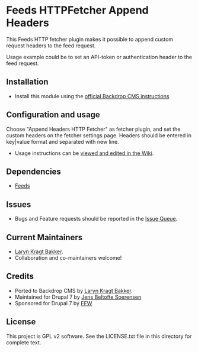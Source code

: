 # Feeds HTTPFetcher Append Headers

This Feeds HTTP fetcher plugin makes it possible to append custom request
headers to the feed request.

Usage example could be to set an API-token or authentication header to the
feed request.

## Installation

- Install this module using the [official Backdrop CMS instructions](https://backdropcms.org/guide/modules)

## Configuration and usage

Choose "Append Headers HTTP Fetcher" as fetcher plugin, and set the custom
headers on the fetcher settings page. Headers should be entered in key|value
format and separated with new line.

- Usage instructions can be [viewed and edited in the Wiki](https://github.com/backdrop-contrib/feeds_httpfetcher_append_headers/wiki).

## Dependencies

- [Feeds](https://backdropcms.org/project/feeds)

## Issues

 - Bugs and Feature requests should be reported in the [Issue Queue](https://github.com/backdrop-contrib/feeds_httpfetcher_append_headers/issues).

## Current Maintainers

 - [Laryn Kragt Bakker](https://github.com/laryn).
 - Collaboration and co-maintainers welcome!

## Credits

 - Ported to Backdrop CMS by [Laryn Kragt Bakker](https://github.com/laryn).
 - Maintained for Drupal 7 by [Jens Beltofte Soerensen](https://www.drupal.org/user/151799)
 - Sponsored for Drupal 7 by [FFW](https://www.drupal.org/ffw)

 ## License

This project is GPL v2 software. See the LICENSE.txt file in this directory for
complete text.
